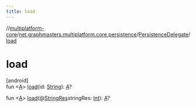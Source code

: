 ```yaml
---
title: load
---
```

//[multiplatform-core](../../../index.html)/[net.graphmasters.multiplatform.core.persistence](../index.html)/[PersistenceDelegate](index.html)/[load](load.html)



# load



[android]\
fun &lt;[A](load.html)&gt; [load](load.html)(id: [String](https://kotlinlang.org/api/latest/jvm/stdlib/kotlin/-string/index.html)): [A](load.html)?

fun &lt;[A](load.html)&gt; [load](load.html)(@[StringRes](https://developer.android.com/reference/kotlin/androidx/annotation/StringRes.html)stringRes: [Int](https://kotlinlang.org/api/latest/jvm/stdlib/kotlin/-int/index.html)): [A](load.html)?




